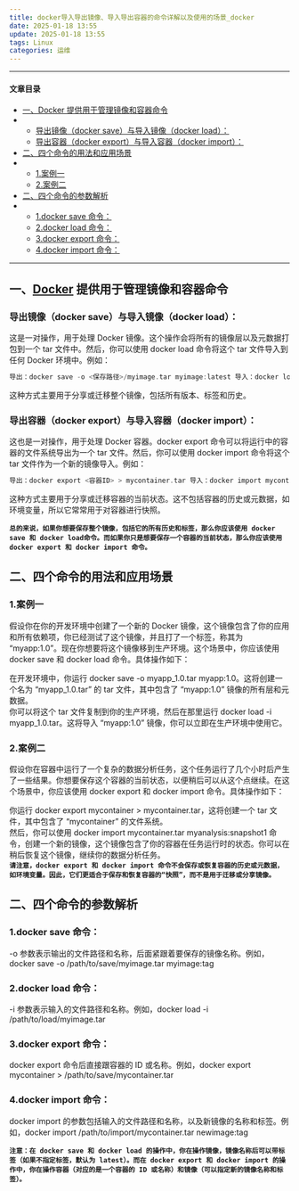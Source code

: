 ```yaml
---
title: docker导入导出镜像、导入导出容器的命令详解以及使用的场景_docker
date: 2025-01-18 13:55
update: 2025-01-18 13:55
tags: Linux
categories: 运维
---
```


---
#### 文章目录

-   [一、Docker 提供用于管理镜像和容器命令](https://blog.csdn.net/weixin_45876175/article/details/130909849#Docker__9)
-   -   [导出镜像（docker save）与导入镜像（docker load）：](https://blog.csdn.net/weixin_45876175/article/details/130909849#docker_savedocker_load_10)
    -   [导出容器（docker export）与导入容器（docker import）：](https://blog.csdn.net/weixin_45876175/article/details/130909849#docker_exportdocker_import_18)
-   [二、四个命令的用法和应用场景](https://blog.csdn.net/weixin_45876175/article/details/130909849#_30)
-   -   [1.案例一](https://blog.csdn.net/weixin_45876175/article/details/130909849#1_31)
    -   [2.案例二](https://blog.csdn.net/weixin_45876175/article/details/130909849#2_39)
-   [二、四个命令的参数解析](https://blog.csdn.net/weixin_45876175/article/details/130909849#_48)
-   -   [1.docker save 命令：](https://blog.csdn.net/weixin_45876175/article/details/130909849#1docker_save__49)
    -   [2.docker load 命令：](https://blog.csdn.net/weixin_45876175/article/details/130909849#2docker_load__53)
    -   [3.docker export 命令：](https://blog.csdn.net/weixin_45876175/article/details/130909849#3docker_export__58)
    -   [4.docker import 命令：](https://blog.csdn.net/weixin_45876175/article/details/130909849#4docker_import__62)

___

## 一、[Docker](https://so.csdn.net/so/search?q=Docker&spm=1001.2101.3001.7020) 提供用于管理镜像和容器命令

### 导出镜像（docker save）与导入镜像（docker load）：

这是一对操作，用于处理 Docker 镜像。这个操作会将所有的镜像层以及元数据打包到一个 tar 文件中。然后，你可以使用 docker load 命令将这个 tar 文件导入到任何 Docker 环境中。例如：

```c
导出：docker save -o <保存路径>/myimage.tar myimage:latest 导入：docker load -i <路径>/myimage.tar
```

这种方式主要用于分享或迁移整个镜像，包括所有版本、标签和历史。

### 导出容器（docker export）与导入容器（docker import）：

这也是一对操作，用于处理 Docker 容器。docker export 命令可以将运行中的容器的文件系统导出为一个 tar 文件。然后，你可以使用 docker import 命令将这个 tar 文件作为一个新的镜像导入。例如：

```c
导出：docker export <容器ID> > mycontainer.tar 导入：docker import mycontainer.tar
```

这种方式主要用于分享或迁移容器的当前状态。这不包括容器的历史或元数据，如环境变量，所以它常常用于对容器进行快照。

**`总的来说，如果你想要保存整个镜像，包括它的所有历史和标签，那么你应该使用 docker save 和 docker load命令。而如果你只是想要保存一个容器的当前状态，那么你应该使用 docker export 和 docker import 命令。`**

## 二、四个命令的用法和应用场景

### 1.案例一

假设你在你的开发环境中创建了一个新的 Docker 镜像，这个镜像包含了你的应用和所有依赖项，你已经测试了这个镜像，并且打了一个标签，称其为 “myapp:1.0”。现在你想要将这个镜像移到生产环境。这个场景中，你应该使用 docker save 和 docker load 命令。具体操作如下：

在开发环境中，你运行 docker save -o myapp\_1.0.tar myapp:1.0。这将创建一个名为 “myapp\_1.0.tar” 的 tar 文件，其中包含了 “myapp:1.0” 镜像的所有层和元数据。  
你可以将这个 tar 文件复制到你的生产环境，然后在那里运行 docker load -i myapp\_1.0.tar。这将导入 “myapp:1.0” 镜像，你可以立即在生产环境中使用它。

### 2.案例二

假设你在容器中运行了一个复杂的数据分析任务，这个任务运行了几个小时后产生了一些结果。你想要保存这个容器的当前状态，以便稍后可以从这个点继续。在这个场景中，你应该使用 docker export 和 docker import 命令。具体操作如下：

你运行 docker export mycontainer > mycontainer.tar，这将创建一个 tar 文件，其中包含了 “mycontainer” 的文件系统。  
然后，你可以使用 docker import mycontainer.tar myanalysis:snapshot1 命令，创建一个新的镜像，这个镜像包含了你的容器在任务运行时的状态。你可以在稍后恢复这个镜像，继续你的数据分析任务。  
**`请注意，docker export 和 docker import 命令不会保存或恢复容器的历史或元数据，如环境变量。因此，它们更适合于保存和恢复容器的“快照”，而不是用于迁移或分享镜像。`**

## 二、四个命令的参数解析

### 1.docker save 命令：

\-o 参数表示输出的文件路径和名称，后面紧跟着要保存的镜像名称。例如，docker save -o /path/to/save/myimage.tar myimage:tag

### 2.docker load 命令：

\-i 参数表示输入的文件路径和名称。例如，docker load -i /path/to/load/myimage.tar

### 3.docker export 命令：

docker export 命令后直接跟容器的 ID 或名称。例如，docker export mycontainer > /path/to/save/mycontainer.tar

### 4.docker import 命令：

docker import 的参数包括输入的文件路径和名称，以及新镜像的名称和标签。例如，docker import /path/to/import/mycontainer.tar newimage:tag

**`注意：在 docker save 和 docker load 的操作中，你在操作镜像，镜像名称后可以带标签（如果不指定标签，默认为 latest）。而在 docker export 和 docker import 的操作中，你在操作容器（对应的是一个容器的 ID 或名称）和镜像（可以指定新的镜像名称和标签）。`**
